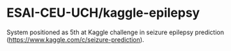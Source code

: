 ESAI-CEU-UCH/kaggle-epilepsy
============================

System positioned as 5th at Kaggle challenge in seizure epilepsy prediction
(https://www.kaggle.com/c/seizure-prediction).
